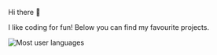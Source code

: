Hi there 👋

I like coding for fun!
Below you can find my favourite projects.

![Most user languages](https://github-readme-stats.vercel.app/api/top-langs/?username=dmitrysieg)
